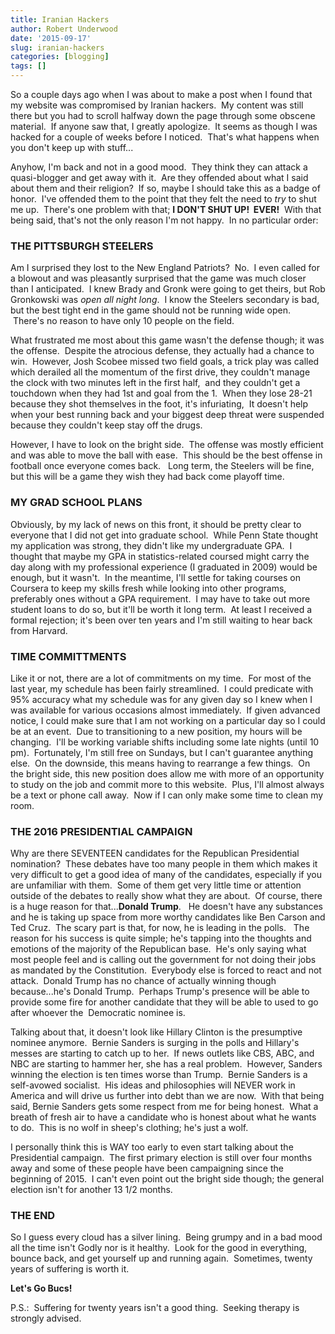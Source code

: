 ```yaml
---
title: Iranian Hackers
author: Robert Underwood
date: '2015-09-17'
slug: iranian-hackers
categories: [blogging]
tags: []
---
```


So a couple days ago when I was about to make a post when I found that my website was compromised by Iranian hackers.  My content was still there but you had to scroll halfway down the page through some obscene material.  If anyone saw that, I greatly apologize.  It seems as though I was hacked for a couple of weeks before I noticed.  That's what happens when you don't keep up with stuff...

Anyhow, I'm back and not in a good mood.  They think they can attack a quasi-blogger and get away with it.  Are they offended about what I said about them and their religion?  If so, maybe I should take this as a badge of honor.  I've offended them to the point that they felt the need to *try* to shut me up.  There's one problem with that; **I DON'T SHUT UP!  EVER!**  With that being said, that's not the only reason I'm not happy.  In no particular order:

### THE PITTSBURGH STEELERS

Am I surprised they lost to the New England Patriots?  No.  I even called for a blowout and was pleasantly surprised that the game was much closer than I anticipated.  I knew Brady and Gronk were going to get theirs, but Rob Gronkowski was *open all night long*.  I know the Steelers secondary is bad, but the best tight end in the game should not be running wide open.  There's no reason to have only 10 people on the field.

What frustrated me most about this game wasn't the defense though; it was the offense.  Despite the atrocious defense, they actually had a chance to win.  However, Josh Scobee missed two field goals, a trick play was called which derailed all the momentum of the first drive, they couldn't manage the clock with two minutes left in the first half,  and they couldn't get a touchdown when they had 1st and goal from the 1.  When they lose 28-21 because they shot themselves in the foot, it's infuriating,  It doesn't help when your best running back and your biggest deep threat were suspended because they couldn't keep stay off the drugs.

However, I have to look on the bright side.  The offense was mostly efficient and was able to move the ball with ease.  This should be the best offense in football once everyone comes back.   Long term, the Steelers will be fine, but this will be a game they wish they had back come playoff time.

### MY GRAD SCHOOL PLANS

Obviously, by my lack of news on this front, it should be pretty clear to everyone that I did not get into graduate school.  While Penn State thought my application was strong, they didn't like my undergraduate GPA.  I thought that maybe my GPA in statistics-related coursed might carry the day along with my professional experience (I graduated in 2009) would be enough, but it wasn't.  In the meantime, I'll settle for taking courses on Coursera to keep my skills fresh while looking into other programs, preferably ones without a GPA requirement.  I may have to take out more student loans to do so, but it'll be worth it long term.  At least I received a formal rejection; it's been over ten years and I'm still waiting to hear back from Harvard.

### TIME COMMITTMENTS

Like it or not, there are a lot of commitments on my time.  For most of the last year, my schedule has been fairly streamlined.  I could predicate with 95% accuracy what my schedule was for any given day so I knew when I was available for various occasions almost immediately.  If given advanced notice, I could make sure that I am not working on a particular day so I could be at an event.  Due to transitioning to a new position, my hours will be changing.  I'll be working variable shifts including some late nights (until 10 pm).  Fortunately, I'm still free on Sundays, but I can't guarantee anything else.  On the downside, this means having to rearrange a few things.  On the bright side, this new position does allow me with more of an opportunity to study on the job and commit more to this website.  Plus, I'll almost always be a text or phone call away.  Now if I can only make some time to clean my room.

### THE 2016 PRESIDENTIAL CAMPAIGN

Why are there SEVENTEEN candidates for the Republican Presidential nomination?  These debates have too many people in them which makes it very difficult to get a good idea of many of the candidates, especially if you are unfamiliar with them.  Some of them get very little time or attention outside of the debates to really show what they are about.  Of course, there is a huge reason for that...**Donald Trump**.   He doesn't have any substances and he is taking up space from more worthy candidates like Ben Carson and Ted Cruz.  The scary part is that, for now, he is leading in the polls.   The reason for his success is quite simple; he's tapping into the thoughts and emotions of the majority of the Republican base.  He's only saying what most people feel and is calling out the government for not doing their jobs as mandated by the Constitution.  Everybody else is forced to react and not attack.  Donald Trump has no chance of actually winning though because...he's Donald Trump.  Perhaps Trump's presence will be able to provide some fire for another candidate that they will be able to used to go after whoever the  Democratic nominee is.

Talking about that, it doesn't look like Hillary Clinton is the presumptive nominee anymore.  Bernie Sanders is surging in the polls and Hillary's messes are starting to catch up to her.  If news outlets like CBS, ABC, and NBC are starting to hammer her, she has a real problem.  However, Sanders winning the election is ten times worse than Trump.  Bernie Sanders is a self-avowed socialist.  His ideas and philosophies will NEVER work in America and will drive us further into debt than we are now.  With that being said, Bernie Sanders gets some respect from me for being honest.  What a breath of fresh air to have a candidate who is honest about what he wants to do.  This is no wolf in sheep's clothing; he's just a wolf.

I personally think this is WAY too early to even start talking about the Presidential campaign.  The first primary election is still over four months away and some of these people have been campaigning since the beginning of 2015.  I can't even point out the bright side though; the general election isn't for another 13 1/2 months.

### THE END

So I guess every cloud has a silver lining.  Being grumpy and in a bad mood all the time isn't Godly nor is it healthy.  Look for the good in everything, bounce back, and get yourself up and running again.  Sometimes, twenty years of suffering is worth it.

**Let's Go Bucs!**

P.S.:  Suffering for twenty years isn't a good thing.  Seeking therapy is strongly advised.
